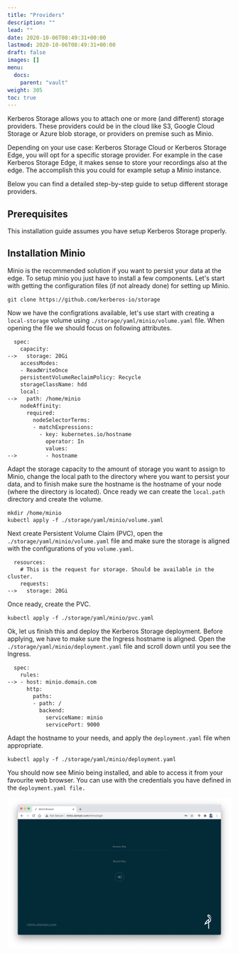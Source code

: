 ```yaml
---
title: "Providers"
description: ""
lead: ""
date: 2020-10-06T08:49:31+00:00
lastmod: 2020-10-06T08:49:31+00:00
draft: false
images: []
menu:
  docs:
    parent: "vault"
weight: 305
toc: true
---
```


Kerberos Storage allows you to attach one or more (and different) storage providers. These providers could be in the cloud like S3, Google Cloud Storage or Azure blob storage, or providers on premise such as Minio.

Depending on your use case: Kerberos Storage Cloud or Kerberos Storage Edge, you will opt for a specific storage provider. For example in the case Kerberos Storage Edge, it makes sense to store your recordings also at the edge. The accomplish this you could for example setup a Minio instance.

Below you can find a detailed step-by-step guide to setup different storage providers.

## Prerequisites

This installation guide assumes you have setup Kerberos Storage properly.

## Installation Minio

Minio is the recommended solution if you want to persist your data at the edge. To setup minio you just have to install a few components. Let's start with getting the configuration files (if not already done) for setting up Minio.

    git clone https://github.com/kerberos-io/storage

Now we have the configrations available, let's use start with creating a `local-storage` volume using `./storage/yaml/minio/volume.yaml` file. When opening the file we should focus on following attributes.


      spec:
        capacity:
    -->   storage: 20Gi
        accessModes:
        - ReadWriteOnce
        persistentVolumeReclaimPolicy: Recycle
        storageClassName: hdd
        local:
    -->   path: /home/minio
        nodeAffinity:
          required:
            nodeSelectorTerms:
            - matchExpressions:
              - key: kubernetes.io/hostname
                operator: In
                values:
    -->         - hostname

Adapt the storage capacity to the amount of storage you want to assign to Minio, change the local path to the directory where you want to persist your data, and to finish make sure the hostname is the hostname of your node (where the directory is located). Once ready we can create the `local.path` directory and create the volume.

    mkdir /home/minio
    kubectl apply -f ./storage/yaml/minio/volume.yaml

Next create Persistent Volume Claim (PVC), open the `./storage/yaml/minio/volume.yaml` file and make sure the storage is aligned with the configurations of you `volume.yaml`.

      resources:
        # This is the request for storage. Should be available in the cluster.
        requests:
    -->   storage: 20Gi    

Once ready, create the PVC.

    kubectl apply -f ./storage/yaml/minio/pvc.yaml

Ok, let us finish this and deploy the Kerberos Storage deployment. Before applying, we have to make sure the Ingress hostname is aligned. Open the `./storage/yaml/minio/deployment.yaml` file and scroll down until you see the Ingress.

      spec:
        rules:
    --> - host: minio.domain.com
          http:
            paths:
            - path: /
              backend:
                serviceName: minio
                servicePort: 9000

Adapt the hostname to your needs, and apply the `deployment.yaml` file when appropriate.

    kubectl apply -f ./storage/yaml/minio/deployment.yaml

You should now see Minio being installed, and able to access it from your favourite web browser. You can use with the credentials you have defined in the `deployment.yaml file.`

![minio kubernetes](../../public/images/minio/webapp.png)